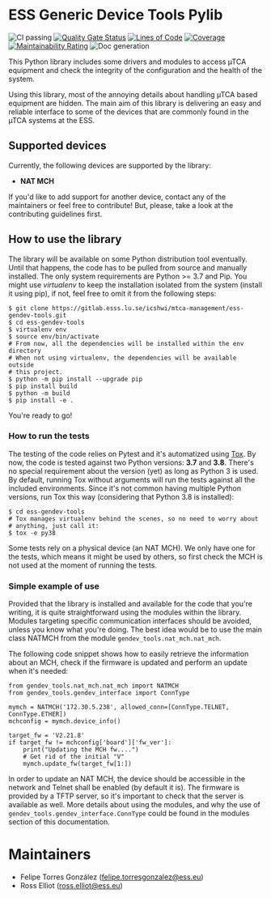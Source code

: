 # ESS Generic Device Tools Pylib

![CI passing](https://gitlab.esss.lu.se/icshwi/mtca-management/ess-gendev-tools/badges/master/pipeline.svg)
[![Quality Gate Status](https://sonarqube.esss.lu.se/api/project_badges/measure?project=gendev-tools&metric=alert_status)](https://sonarqube.esss.lu.se/dashboard?id=gendev-tools)
[![Lines of Code](https://sonarqube.esss.lu.se/api/project_badges/measure?project=gendev-tools&metric=ncloc)](https://sonarqube.esss.lu.se/dashboard?id=gendev-tools)
[![Coverage](https://sonarqube.esss.lu.se/api/project_badges/measure?project=gendev-tools&metric=coverage)](https://sonarqube.esss.lu.se/dashboard?id=gendev-tools)
[![Maintainability Rating](https://sonarqube.esss.lu.se/api/project_badges/measure?project=gendev-tools&metric=sqale_rating)](https://sonarqube.esss.lu.se/dashboard?id=gendev-tools)
![Doc generation](https://readthedocs.org/projects/ess-generic-devices-tools-pylib/badge/?version=latest)

This Python library includes some drivers and modules to access µTCA equipment and check the integrity of the
configuration and the health of the system.

Using this library, most of the annoying details about handling µTCA based equipment are hidden. The main aim of
this library is delivering an easy and reliable interface to some of the devices that are commonly found in the µTCA
systems at the ESS.

## Supported devices

Currently, the following devices are supported by the library:

- **NAT MCH**

If you'd like to add support for another device, contact any of the maintainers or feel free to contribute!
But, please, take a look at the contributing guidelines first.

## How to use the library

The library will be available on some Python distribution tool eventually.
Until that happens, the code has to be pulled from source and manually
installed. The only system requirements are Python >= 3.7 and Pip. You might
use *virtualenv* to keep the installation isolated from the system (install
it using pip), if not, feel free to omit it from the following steps:

    $ git clone https://gitlab.esss.lu.se/icshwi/mtca-management/ess-gendev-tools.git
    $ cd ess-gendev-tools
    $ virtualenv env
    $ source env/bin/activate
    # From now, all the dependencies will be installed within the env directory
    # When not using virtualenv, the dependencies will be available outside
    # this project.
    $ python -m pip install --upgrade pip
    $ pip install build
    $ python -m build
    $ pip install -e .

You're ready to go!

### How to run the tests

The testing of the code relies on Pytest and it's automatized using
[Tox](https://tox.readthedocs.io/en/latest). By now, the code is tested
against two Python versions: **3.7** and **3.8**. There's no special requirement
about the version (yet) as long as Python 3 is used. By default, running
Tox without arguments will run the tests against all the included environments.
Since it's not common having multiple Python versions, run Tox this way
(considering that Python 3.8 is installed):

    $ cd ess-gendev-tools
    # Tox manages virtualenv behind the scenes, so no need to worry about
    # anything, just call it:
    $ tox -e py38

Some tests rely on a physical device (an NAT MCH). We only have one for the
tests, which means it might be used by others, so first check the MCH is not
used at the moment of running the tests.

### Simple example of use

Provided that the library is installed and available for the code that you're
writing, it is quite straightforward using the modules within the library.
Modules targeting specific communication interfaces should be avoided, unless
you know what you're doing. The best idea would be to use the main class
NATMCH from the module `gendev_tools.nat_mch.nat_mch`.

The following code snippet shows how to easily retrieve the information about
an MCH, check if the firmware is updated and perform an update when it's needed:

    from gendev_tools.nat_mch.nat_mch import NATMCH
    from gendev_tools.gendev_interface import ConnType

    mymch = NATMCH('172.30.5.238', allowed_conn=[ConnType.TELNET, ConnType.ETHER])
    mchconfig = mymch.device_info()

    target_fw = 'V2.21.8'
    if target_fw != mchconfig['board']['fw_ver']:
        print("Updating the MCH fw....")
        # Get rid of the initial "V"
        mymch.update_fw(target_fw[1:])

In order to update an NAT MCH, the device should be accessible in the network
and Telnet shall be enabled (by default it is). The firmware is provided by
a TFTP server, so it's important to check that the server is available as well.
More details about using the modules, and why the use of
`gendev_tools.gendev_interface.ConnType` could be found in the modules
section of this documentation.

Maintainers
===========

- Felipe Torres González (felipe.torresgonzalez@ess.eu)
- Ross Elliot (ross.elliot@ess.eu)
